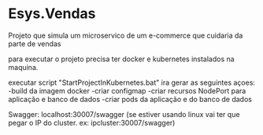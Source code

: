 # Esys.Vendas

Projeto que simula um microservico de um e-commerce que cuidaria da parte de vendas

para executar o projeto precisa ter docker e kubernetes instalados na maquina.

executar script "StartProjectInKubernetes.bat" ira gerar as seguintes açoes:
-build da imagem docker
-criar configmap
-criar recursos NodePort para aplicação e banco de dados
-criar pods da aplicação e do banco de dados

Swagger: localhost:30007/swagger
(se estiver usando linux vai ter que pegar o IP do cluster. ex: ipcluster:30007/swagger)
